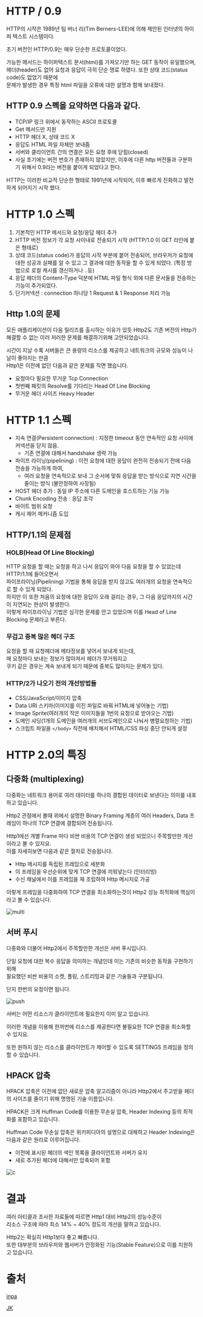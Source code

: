 # HTTP / 0.9
 HTTP의 시작은 1989년 팀 버너 리(Tim Berners-LEE)에 의해 제안된 인터넷의 하이퍼 텍스트 시스템이다.

초기 버전인 HTTP/0.9는 매우 단순한 프로토콜이었다.

가능한 메서드는 하이퍼텍스트 문서(html)를 가져오기만 하는 GET 동작이 유일했으며,   
헤더(header)도 없어 요청과 응답이 극히 단순 명료 하였다. 또한 상태 코드(status code)도 없었기 때문에   
문제가 발생한 경우 특정 html 파일을 오류에 대한 설명과 함께 보내졌다.


## HTTP 0.9 스펙을 요약하면 다음과 같다.
* TCP/IP 링크 위에서 동작하는 ASCII 프로토콜  
* Get 메서드만 지원  
* HTTP 헤더 X, 상태 코드 X  
* 응답도 HTML 파일 자체만 보내줌  
* 서버와 클라이언트 간의 연결은 모든 요청 후에 닫힘(closed)  
* 사실 초기에는 버전 번호가 존재하지 않았지만, 이후에 다른 http 버전들과 구분하기 위해서 0.9라는 버전을 붙이게 되었다고 한다.

HTTP는 이러한 비교적 단순한 형태로 1991년에 시작되어, 이후 빠르게 진화하고 발전하게 되어지기 시작 했다.


# HTTP 1.0 스펙
1. 기본적인 HTTP 메서드와 요청/응답 헤더 추가  
2. HTTP 버전 정보가 각 요청 사이내로 전송되기 시작 (HTTP/1.0 이 GET 라인에 붙은 형태로)  
3. 상태 코드(status code)가  응답의 시작 부분에 붙어 전송되어, 브라우저가 요청에 대한 성공과 실패를 알 수 있고 그 결과에 대한 동작을 할 수 있게 되었다. (특정 방법으로 로컬 캐시를 갱신하거나 ..등)
4. 응답 헤더의 Content-Type 덕분에 HTML 파일 형식 외에 다른 문서들을 전송하는 기능이 추가되었다.
5. 단기커넥션 : connection 하나당 1 Request & 1 Response 처리 가능


## Http 1.0의 문제
모든 애플리케이션이 다음 릴리즈를 출시하는 이유가 있듯 Http2도 기존 버전의 Http가  
해결할 수 없는 이러 저러한 문제를 해결하기위해 고안되었습니다.

시간이 지날 수록 서버들은 큰 용량의 리소스를 제공하고 네트워크의 규모와 성능이 나날이 좋아지는 만큼  
Http1은 이전에 없던 다음과 같은 문제를 직면 했습니다.

* 요청마다 필요한 무거운 Tcp Connection  
* 첫번째 패킷의 Resolve를 기다리는 Head Of Line Blocking  
* 무거운 헤더 사이즈 Heavy Header  


# HTTP 1.1 스펙
* 지속 연결(Persistent connection) : 지정한 timeout 동안 연속적인 요청 사이에 커넥션을 닫지 않음.  
  * 기존 연결에 대해서 handshake 생략 가능
* 파이프 라이닝(pipelining) : 이전 요청에 대한 응답이 완전히 전송되기 전에 다음 전송을 가능하게 하여,   
  * 여러 요청을 연속적으로 보내 그 순서에 맞춰 응답을 받는 방식으로 지연 시간을 줄이는 방식 (불안정하여 사장됨)
* HOST 헤더 추가 : 동일 IP 주소에 다른 도메인을 호스트하는 기능 가능
* Chunk Encoding 전송 : 응답 조각
* 바이트 범위 요청
* 캐시 제어 메커니즘 도입

## HTTP/1.1의 문제점

### HOLB(Head Of Line Blocking)

HTTP 요청을 할 때는 요청을 하고 나서 응답이 와야 다음 요청을 할 수 있었는데 HTTP/1.1에 들어오면서  
파이프라이닝(Pipelining) 기법을 통해 응답을 받지 않고도 여러개의 요청을 연속적으로 할 수 있게 되었다.  
하지만 이 또한 처음의 요청에 대한 응답이 오래 걸리는 경우, 그 다음 응답까지의 시간이 지연되는 현상이 발생한다.  
이렇게 파이프라이닝 기법은 심각한 문제를 안고 있었으며 이를 Head of Line Blocking 문제라고 부른다.

### 무겁고 중복 많은 헤더 구조
요청을 할 때 요청헤더에 메타정보를 넣어서 보내게 되는데,  
매 요청마다 보내는 정보가 많아져서 헤더가 무거워지고  
쿠키 같은 경우는 계속 보내게 되기 때문에 중복도 많아지는 문제가 있다.


### HTTP/2가 나오기 전의 개선방법들
* CSS/JavaScript/이미지 압축
* Data URI 스키마(이미지를 이진 파일로 바꿔 HTML에 넣어놓는 기법)
* Image Sprite(여러개의 작은 이미지들을 1번의 요청으로 받아오는 기법)
* 도메인 샤딩(1개의 도메인을 여러개의 서브도메인으로 나눠서 병렬요청하는 기법)
* 스크립트 파일을 `</body>` 직전에 배치해서 HTML/CSS 파싱 중단 안되게 설정


# HTTP 2.0의 특징
## 다중화 (multiplexing)
다중화는 네트워크 용어로 여러 데이터를 하나의 결합된 데이터로 보낸다는 의미를 내포하고 있습니다.

Http2 관점에서 볼때 위에서 설명한 Binary Framing 계층의 여러 Headers, Data 프레임이 하나의 TCP 연결에 결합되어 전송됩니다.

Http1에선 개별 Frame 마다 비싼 비용의 TCP 연결이 생성 되었으니 주목할만한 개선이라고 볼 수 있지요.  
이를 자세히보면 다음과 같은 절차로 전송됩니다.

* Http 메시지를 독립된 프레임으로 세분화
* 이 프레임을 우선순위에 맞게 TCP 연결에 끼워넣는다 (인터리빙)
* 수신 채널에서 이를 프레임을 재 조립하여 Http 메시지로 가공

이렇게 프레임을 다중화하여 TCP 연결을 최소화하는것이 Http2 성능 최적화에 핵심이라고 볼 수 있습니다.

![multi](./multi.png)

## 서버 푸시
다중화와 더불어 Http2에서 주목할만한 개선은 서버 푸시입니다.

단일 요청에 대한 복수 응답을 의미하는 개념인데 이는 기존의 비슷한 동작을 구현하기위해  
필요했던 비싼 비용의 소켓, 폴링, 스트리밍과 같은 기술들과 구분됩니다.

단지 한번의 요청이면 됩니다.

![push](./push.png)


서버는 어떤 리소스가 클라이언트에 필요한지 이미 알고 있습니다.

이러한 개념을 이용해 한꺼번에 리소스를 제공한다면 불필요한 TCP 연결을 최소화할 수 있지요.

또한 원하지 않는 리소스를 클라이언트가 제어할 수 있도록 SETTINGS 프레임을 정의할 수 있습니다.


## HPACK 압축
HPACK 압축은 이전에 없던 새로운 압축 알고리즘이 아니라 Http2에서 주고받을 헤더의 사이즈를 줄이기 위해 명명된 기술 이름입니다.

HPACK은 크게 Huffman Code를 이용한 무손실 압축, Header Indexing 등의 최적화를 포함하고 있습니다.

Huffman Code 무손실 압축은 위키피디아의 설명으로 대체하고 Header Indexing은 다음과 같은 원리로 이루어집니다.

* 이전에 표시된 헤더의 색인 목록을 클라이언트와 서버가 유지
* 새로 추가된 헤더에 대해서만 압축되어 포함

![c](./hpack.png)


# 결과
여러 아티클과 조사한 자료들에 따르면 Http1 대비 Http2의 성능수준이  
리소스 구조에 따라 최소 14% ~ 40% 정도의 개선을 말하고 있습니다.  

Http2는 확실히 Http1보다 좋고 빠릅니다.  
또한 대부분의 브라우저와 웹서버가 안정화된 기능(Stable Feature)으로 이를 지원하고 있습니다.   



# 출처
[inpa](https://inpa.tistory.com/entry/WEB-%F0%9F%8C%90-HTTP-09-HTTP-30-%EA%B9%8C%EC%A7%80-%EC%95%8C%EC%95%84%EB%B3%B4%EB%8A%94-%ED%86%B5%EC%8B%A0-%EA%B8%B0%EC%88%A0)

[JK](https://velog.io/@jeonjay/%EB%AA%A8%EB%91%90%EB%A5%BC-%EC%9C%84%ED%95%9C-http2)
